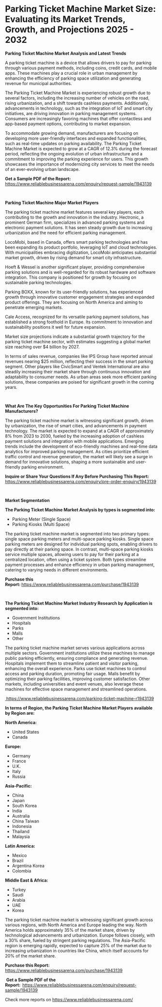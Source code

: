 <p><h1>Parking Ticket Machine Market Size: Evaluating its Market Trends, Growth, and Projections 2025 - 2032</h1></p><p><strong>Parking Ticket Machine Market Analysis and Latest Trends</strong></p>
<p><p>A parking ticket machine is a device that allows drivers to pay for parking through various payment methods, including coins, credit cards, and mobile apps. These machines play a crucial role in urban management by enhancing the efficiency of parking space utilization and generating revenue for municipal authorities. </p><p>The Parking Ticket Machine Market is experiencing robust growth due to several factors, including the increasing number of vehicles on the road, rising urbanization, and a shift towards cashless payments. Additionally, advancements in technology, such as the integration of IoT and smart city initiatives, are driving innovation in parking management systems. Consumers are increasingly favoring machines that offer contactless and app-based payment options, contributing to market expansion.</p><p>To accommodate growing demand, manufacturers are focusing on developing more user-friendly interfaces and expanded functionalities, such as real-time updates on parking availability. The Parking Ticket Machine Market is expected to grow at a CAGR of 12.3% during the forecast period, reflecting the ongoing evolution of urban infrastructure and a commitment to improving the parking experience for users. This growth showcases the importance of modernizing city services to meet the needs of an ever-evolving urban landscape.</p></p>
<p><strong>Get a Sample PDF of the Report:&nbsp;</strong> <a href="https://www.reliablebusinessarena.com/enquiry/request-sample/1943139?utm_campaign=2042&utm_medium=2&utm_source=Github&utm_content=ia&utm_term=30032025&utm_id=parking-ticket-machine">https://www.reliablebusinessarena.com/enquiry/request-sample/1943139</a></p>
<p>&nbsp;</p>
<p><strong>Parking Ticket Machine Major Market Players</strong></p>
<p><p>The parking ticket machine market features several key players, each contributing to the growth and innovation in the industry. Hectronic, a prominent German firm, specializes in advanced parking systems and electronic payment solutions. It has seen steady growth due to increasing urbanization and the need for efficient parking management. </p><p>LocoMobi, based in Canada, offers smart parking technologies and has been expanding its product portfolio, leveraging IoT and cloud technologies. With municipalities embracing digitization, LocoMobi anticipates substantial market growth, driven by rising demand for smart city infrastructure.</p><p>Hoeft & Wessel is another significant player, providing comprehensive parking solutions and is well-regarded for its robust hardware and software integration. This company is positioned for growth by focusing on sustainable parking technologies.</p><p>Parking BOXX, known for its user-friendly solutions, has experienced growth through innovative customer engagement strategies and expanded product offerings. They are focusing on North America and aiming to penetrate emerging markets.</p><p>Cale Access, recognized for its versatile parking payment solutions, has established a strong foothold in Europe. Its commitment to innovation and sustainability positions it well for future expansion.</p><p>Market size projections indicate a substantial growth trajectory for the parking ticket machine sector, with estimates suggesting a global market size reaching over $4 billion by 2027.</p><p>In terms of sales revenue, companies like IPS Group have reported annual revenues nearing $25 million, reflecting their success in the smart parking segment. Other players like CivicSmart and Ventek International are also steadily increasing their market share through continuous innovation and adaptability to consumer needs. As urban areas seek more efficient parking solutions, these companies are poised for significant growth in the coming years.</p></p>
<p>&nbsp;</p>
<p><strong>What Are The Key Opportunities For Parking Ticket Machine Manufacturers?</strong></p>
<p><p>The parking ticket machine market is witnessing significant growth, driven by urbanization, the rise of smart cities, and advancements in payment technology. The market is expected to expand at a CAGR of approximately 8% from 2023 to 2030, fueled by the increasing adoption of cashless payment solutions and integration with mobile applications. Emerging trends include the development of eco-friendly machines and real-time data analytics for improved parking management. As cities prioritize efficient traffic control and revenue generation, the market will likely see a surge in demand for innovative solutions, shaping a more sustainable and user-friendly parking environment.</p></p>
<p><strong>Inquire or Share Your Questions If Any Before Purchasing This Report:</strong> <a href="https://www.reliablebusinessarena.com/enquiry/pre-order-enquiry/1943139?utm_campaign=2042&utm_medium=2&utm_source=Github&utm_content=ia&utm_term=30032025&utm_id=parking-ticket-machine">https://www.reliablebusinessarena.com/enquiry/pre-order-enquiry/1943139</a></p>
<p>&nbsp;</p>
<p><strong>Market Segmentation</strong></p>
<p><strong>The Parking Ticket Machine Market Analysis by types is segmented into:</strong></p>
<p><ul><li>Parking Meter (Single Space)</li><li>Parking Kiosks (Multi Space)</li></ul></p>
<p><p>The parking ticket machine market is segmented into two primary types: single space parking meters and multi-space parking kiosks. Single space parking meters are designed for individual parking spots, enabling drivers to pay directly at their parking space. In contrast, multi-space parking kiosks service multiple spaces, allowing users to pay for their parking at a centralized location, often using a ticket system. Both types streamline payment processes and enhance efficiency in urban parking management, catering to varying needs in different environments.</p></p>
<p><strong>Purchase this Report:&nbsp;</strong><a href="https://www.reliablebusinessarena.com/purchase/1943139?utm_campaign=2042&utm_medium=2&utm_source=Github&utm_content=ia&utm_term=30032025&utm_id=parking-ticket-machine">https://www.reliablebusinessarena.com/purchase/1943139</a></p>
<p>&nbsp;</p>
<p><strong>The Parking Ticket Machine Market Industry Research by Application is segmented into:</strong></p>
<p><ul><li>Government Institutions</li><li>Hospitals</li><li>Parks</li><li>Malls</li><li>Other</li></ul></p>
<p><p>The parking ticket machine market serves various applications across multiple sectors. Government institutions utilize these machines to manage public parking efficiently, ensuring compliance and generating revenue. Hospitals implement them to streamline patient and visitor parking, enhancing the overall experience. Parks use ticket machines to control access and parking duration, promoting fair usage. Malls benefit by optimizing their parking facilities, improving customer satisfaction. Other markets, including universities and event venues, also leverage these machines for effective space management and streamlined operations.</p></p>
<p><a href="https://www.reliablebusinessarena.com/parking-ticket-machine-r1943139?utm_campaign=2042&utm_medium=2&utm_source=Github&utm_content=ia&utm_term=30032025&utm_id=parking-ticket-machine">&nbsp;https://www.reliablebusinessarena.com/parking-ticket-machine-r1943139</a></p>
<p><strong>In terms of Region, the Parking Ticket Machine Market Players available by Region are:</strong></p>
<p>
    <p> <strong> North America: </strong>
        <ul>
            <li>United States</li>
            <li>Canada</li>
        </ul>
        </p> 
    <p> <strong> Europe: </strong>
        <ul>
            <li>Germany</li>
            <li>France</li>
            <li>U.K.</li>
            <li>Italy</li>
            <li>Russia</li>
        </ul>
        </p> 
    <p> <strong> Asia-Pacific: </strong>
        <ul>
            <li>China</li>
            <li>Japan</li>
            <li>South Korea</li>
            <li>India</li>
            <li>Australia</li>
            <li>China Taiwan</li>
            <li>Indonesia</li>
            <li>Thailand</li>
            <li>Malaysia</li>
        </ul>
        </p> 
    <p> <strong> Latin America: </strong>
        <ul>
            <li>Mexico</li>
            <li>Brazil</li>
            <li>Argentina Korea</li>
            <li>Colombia</li>
        </ul>
        </p> 
    <p> <strong> Middle East & Africa: </strong>
        <ul>
            <li>Turkey</li>
            <li>Saudi</li>
            <li>Arabia</li>
            <li>UAE</li>
            <li>Korea</li>
        </ul>
    </p>
    </p>
<p><p>The parking ticket machine market is witnessing significant growth across various regions, with North America and Europe leading the way. North America holds approximately 35% of the market share, driven by technological advancements and urbanization. Europe follows closely, with a 30% share, fueled by stringent parking regulations. The Asia-Pacific region is emerging rapidly, expected to capture 25% of the market due to increasing urbanization in countries like China, which itself accounts for 20% of the market share.</p></p>
<p><strong>Purchase this Report: </strong><a href="https://www.reliablebusinessarena.com/purchase/1943139?utm_campaign=2042&utm_medium=2&utm_source=Github&utm_content=ia&utm_term=30032025&utm_id=parking-ticket-machine">https://www.reliablebusinessarena.com/purchase/1943139</a></p>
<p>&nbsp;<strong>Get a Sample PDF of the Report:&nbsp;&nbsp;</strong><a href="https://www.reliablebusinessarena.com/enquiry/request-sample/1943139?utm_campaign=2042&utm_medium=2&utm_source=Github&utm_content=ia&utm_term=30032025&utm_id=parking-ticket-machine">https://www.reliablebusinessarena.com/enquiry/request-sample/1943139</a></p>
<p><strong></strong></p>
<p>Check more reports on <a href="https://www.reliablebusinessarena.com/?utm_campaign=2042&utm_medium=2&utm_source=Github&utm_content=ia&utm_term=30032025&utm_id=parking-ticket-machine">https://www.reliablebusinessarena.com/</a></p>